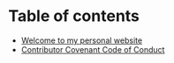 # Table of contents

* [Welcome to my personal website](README.md)
* [Contributor Covenant Code of Conduct](code_of_conduct.md)

